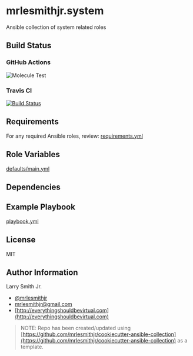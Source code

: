 # mrlesmithjr.system

Ansible collection of system related roles


## Build Status

### GitHub Actions

![Molecule Test](https://github.com/mrlesmithjr/mrlesmithjr.system/workflows/Molecule%20Test/badge.svg)

### Travis CI

[![Build Status](https://travis-ci.org/mrlesmithjr/mrlesmithjr.system.svg?branch=master)](https://travis-ci.org/mrlesmithjr/mrlesmithjr.system)



## Requirements

For any required Ansible roles, review:
[requirements.yml](requirements.yml)

## Role Variables

[defaults/main.yml](defaults/main.yml)

## Dependencies

## Example Playbook

[playbook.yml](playbook.yml)

## License

MIT

## Author Information

Larry Smith Jr.

- [@mrlesmithjr](https://twitter.com/mrlesmithjr)
- [mrlesmithjr@gmail.com](mailto:mrlesmithjr@gmail.com)
- [http://everythingshouldbevirtual.com](http://everythingshouldbevirtual.com)

> NOTE: Repo has been created/updated using [https://github.com/mrlesmithjr/cookiecutter-ansible-collection](https://github.com/mrlesmithjr/cookiecutter-ansible-collection) as a template.
